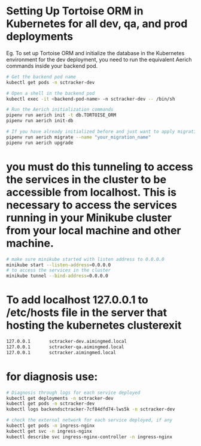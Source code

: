 # Setting Up Tortoise ORM in Kubernetes for all dev, qa, and prod deployments

Eg. To set up Tortoise ORM and initialize the database in the Kubernetes environment for the dev deployment, you need to run the equivalent Aerich commands inside your backend pod.

```bash
# Get the backend pod name
kubectl get pods -n sctracker-dev

# Open a shell in the backend pod
kubectl exec -it <backend-pod-name> -n sctracker-dev -- /bin/sh

# Run the Aerich initialization commands
pipenv run aerich init -t db.TORTOISE_ORM
pipenv run aerich init-db

# If you have already initialized before and just want to apply migrations
pipenv run aerich migrate --name "your_migration_name"
pipenv run aerich upgrade
```

# you must do this tunneling to access the services in the cluster to be accessible from localhost. This is necessary to access the services running in your Minikube cluster from your local machine and other machine.

```bash
# make sure minikube started with listen address to 0.0.0.0
minikube start --listen-address=0.0.0.0
# to access the services in the cluster
minikube tunnel --bind-address=0.0.0.0
```

# To add localhost 127.0.0.1 to /etc/hosts file in the server that hosting the kubernetes clusterexit

```bash
127.0.0.1       sctracker-dev.aimingmed.local
127.0.0.1       sctracker-qa.aimingmed.local
127.0.0.1       sctracker.aimingmed.local
```

# for diagnosis use:

```bash
# Diagnosis through logs for each service deployed
kubectl get deployments -n sctracker-dev
kubectl get pods -n sctracker-dev
kubectl logs backendsctracker-7cf84dfd74-lws5k -n sctracker-dev

# check the external network for each service deployed, if any
kubectl get pods -n ingress-nginx
kubectl get svc -n ingress-nginx
kubectl describe svc ingress-nginx-controller -n ingress-nginx
```
